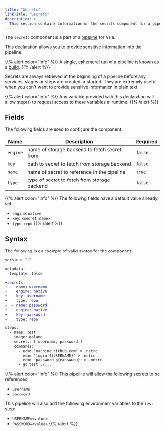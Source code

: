 ```yaml
---
title: "Secrets"
linkTitle: "Secrets"
description: >
  This section contains information on the secrets component for a pipeline.
---
```


The `secrets` component is a part of a [pipeline](/docs/concepts/pipeline/) for Vela.

This declaration allows you to provide sensitive information into the pipeline.

{{% alert color="info" %}}
A single, ephemeral run of a pipeline is known as a [build](/docs/concepts/system/build/).
{{% /alert %}}

Secrets are always retrieved at the beginning of a pipeline before any services, stages or steps are created or started. They are extremely useful when you don't want to provide sensitive information in plain text.

{{% alert color="info" %}}
Any variable provided with this declaration will allow step(s) to request access to these variables at runtime.
{{% /alert %}}

## Fields

The following fields are used to configure the component:

| Name     | Description                                  | Required |
| -------- | -------------------------------------------- | -------- |
| `engine` | name of storage backend to fetch secret from | `false`  |
| `key`    | path to secret to fetch from storage backend | `false`  |
| `name`   | name of secret to reference in the pipeline  | `true`   |
| `type`   | type of secret to fetch from storage backend | `false`  |

{{% alert color="info" %}}
The following fields have a default value already set:

- `engine`: `native`
- `key`: `<secret name>`
- `type`: `repo`
  {{% /alert %}}

## Syntax

The following is an example of valid syntax for the component:

```diff
version: "1"

metadata:
  template: false

+secrets:
+  - name: username
+    engine: native
+    key: username
+    type: repo
+  - name: password
+    engine: native
+    key: password
+    type: repo

steps:
  - name: test
    image: golang
    secrets: [ username, password ]
    commands:
      - echo "machine github.com" > .netrc
      - echo "login ${USERNAME}" > .netrc
      - echo "password ${PASSWORD}" > .netrc
      - go test ./...
```

{{% alert color="info" %}}
This pipeline will allow the following secrets to be referenced:

- `username`
- `password`

This pipeline will also add the following environment variables to the `test` step:

- `USERNAME=<value>`
- `PASSWORD=<value>`
  {{% /alert %}}

